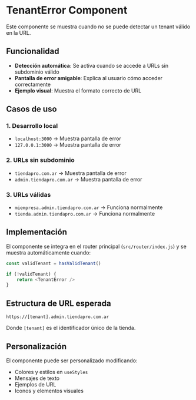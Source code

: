 # TenantError Component

Este componente se muestra cuando no se puede detectar un tenant válido en la URL.

## Funcionalidad

- **Detección automática**: Se activa cuando se accede a URLs sin subdominio válido
- **Pantalla de error amigable**: Explica al usuario cómo acceder correctamente
- **Ejemplo visual**: Muestra el formato correcto de URL

## Casos de uso

### 1. Desarrollo local
- `localhost:3000` → Muestra pantalla de error
- `127.0.0.1:3000` → Muestra pantalla de error

### 2. URLs sin subdominio
- `tiendapro.com.ar` → Muestra pantalla de error
- `admin.tiendapro.com.ar` → Muestra pantalla de error

### 3. URLs válidas
- `miempresa.admin.tiendapro.com.ar` → Funciona normalmente
- `tienda.admin.tiendapro.com.ar` → Funciona normalmente

## Implementación

El componente se integra en el router principal (`src/router/index.js`) y se muestra automáticamente cuando:

```javascript
const validTenant = hasValidTenant()

if (!validTenant) {
    return <TenantError />
}
```

## Estructura de URL esperada

```
https://[tenant].admin.tiendapro.com.ar
```

Donde `[tenant]` es el identificador único de la tienda.

## Personalización

El componente puede ser personalizado modificando:
- Colores y estilos en `useStyles`
- Mensajes de texto
- Ejemplos de URL
- Iconos y elementos visuales
